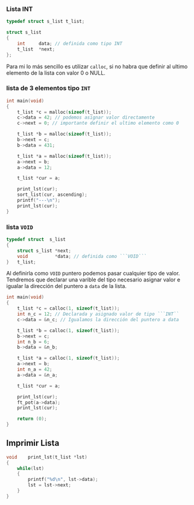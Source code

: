 ### Lista INT

```c
typedef struct s_list t_list;

struct s_list
{
	int     data; // definida como tipo INT
	t_list  *next;
};
```

Para mi lo más sencillo es utilizar ```calloc```, si no habra que definir al ultimo elemento de la lista con valor 0 o NULL.


### lista de 3 elementos tipo ```INT```

```c
int main(void)
{
    t_list *c = malloc(sizeof(t_list));
    c->data = 42; // podemos asignar valor directamente
    c->next = 0; // importante definir el ultimo elemento como 0

    t_list *b = malloc(sizeof(t_list));
    b->next = c;
    b->data = 431;

    t_list *a = malloc(sizeof(t_list));
    a->next = b;
    a->data = 12;

    t_list *cur = a;

    print_lst(cur);
    sort_list(cur, ascending);
    printf("---\n");
    print_lst(cur);
}
```

### lista ```VOID```
```c
typedef struct	s_list
{
    struct s_list *next;
    void          *data; // definida como ```VOID```
}	t_list;
```
Al definirla como ```VOID``` puntero podemos pasar cualquier tipo de valor.
Tendremos que declarar una varible del tipo necesario asignar valor e igualar la dirección del puntero a ```data``` de la lista.

```c
int main(void)
{
    t_list *c = calloc(1, sizeof(t_list));
    int n_c = 12; // Declarada y asignado valor de tipo ```INT``
    c->data = &n_c; // Igualamos la dirección del puntero a data

    t_list *b = calloc(1, sizeof(t_list));
    b->next = c;
    int n_b = 6;
    b->data = &n_b;

    t_list *a = calloc(1, sizeof(t_list));
    a->next = b;
    int n_a = 42;
    a->data = &n_a;

    t_list *cur = a;

    print_lst(cur);
    ft_pot(a->data);
    print_lst(cur);

    return (0);
}
```

## Imprimir Lista

```c
void    print_lst(t_list *lst)
{
    while(lst)
    {
        printf("%d\n", lst->data);
        lst = lst->next;
    }
}
```

